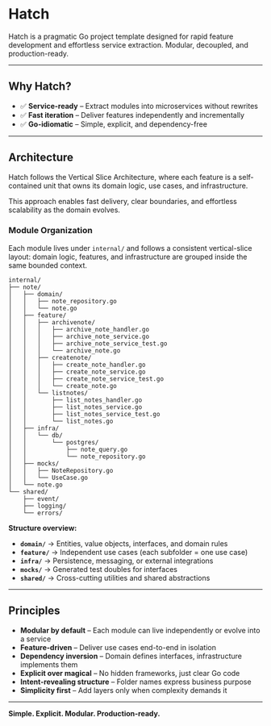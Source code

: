 # Hatch

Hatch is a pragmatic Go project template designed for rapid feature development and effortless service extraction. Modular, decoupled, and production-ready.

---

## Why Hatch?

* ✅ **Service-ready** – Extract modules into microservices without rewrites
* ✅ **Fast iteration** – Deliver features independently and incrementally
* ✅ **Go-idiomatic** – Simple, explicit, and dependency-free

---

## Architecture

Hatch follows the Vertical Slice Architecture, where each feature is a self-contained unit that owns its domain logic, use cases, and infrastructure.

This approach enables fast delivery, clear boundaries, and effortless scalability as the domain evolves.

### Module Organization

Each module lives under `internal/` and follows a consistent vertical-slice layout:
domain logic, features, and infrastructure are grouped inside the same bounded context.

```text
internal/
├── note/
│   ├── domain/
│   │   ├── note_repository.go
│   │   └── note.go
│   ├── feature/
│   │   ├── archivenote/
│   │   │   ├── archive_note_handler.go
│   │   │   ├── archive_note_service.go
│   │   │   ├── archive_note_service_test.go
│   │   │   └── archive_note.go
│   │   ├── createnote/
│   │   │   ├── create_note_handler.go
│   │   │   ├── create_note_service.go
│   │   │   ├── create_note_service_test.go
│   │   │   └── create_note.go
│   │   └── listnotes/
│   │       ├── list_notes_handler.go
│   │       ├── list_notes_service.go
│   │       ├── list_notes_service_test.go
│   │       └── list_notes.go
│   ├── infra/
│   │   └── db/
│   │       └── postgres/
│   │           ├── note_query.go
│   │           └── note_repository.go
│   ├── mocks/
│   │   ├── NoteRepository.go
│   │   └── UseCase.go
│   └── note.go
└── shared/
    ├── event/
    ├── logging/
    └── errors/
```

**Structure overview:**

* **`domain/`** → Entities, value objects, interfaces, and domain rules
* **`feature/`** → Independent use cases (each subfolder = one use case)
* **`infra/`** → Persistence, messaging, or external integrations
* **`mocks/`** → Generated test doubles for interfaces
* **`shared/`** → Cross-cutting utilities and shared abstractions

---

## Principles

* **Modular by default** – Each module can live independently or evolve into a service
* **Feature-driven** – Deliver use cases end-to-end in isolation
* **Dependency inversion** – Domain defines interfaces, infrastructure implements them
* **Explicit over magical** – No hidden frameworks, just clear Go code
* **Intent-revealing structure** – Folder names express business purpose
* **Simplicity first** – Add layers only when complexity demands it

---

**Simple. Explicit. Modular. Production-ready.**